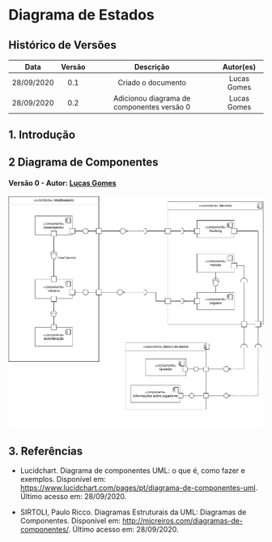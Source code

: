 # Diagrama de Estados

## Histórico de Versões

|   Data   | Versão |           Descrição           |             Autor(es)              |
|:--------:|:------:|:-----------------------------:|:----------------------------------:|
| 28/09/2020 | 0.1 | Criado o documento | Lucas Gomes |
| 28/09/2020 | 0.2 | Adicionou diagrama de componentes versão 0 | Lucas Gomes |

## 1. Introdução


## 2 Diagrama de Componentes

#### Versão 0 - Autor: [Lucas Gomes](https://github.com/lucasgomesgs0)
![DiagramaComponentes](../../img/diagramas/diagrama_de_componentes.jpg)


## 3. Referências
- Lucidchart. Diagrama de componentes UML: o que é, como fazer e exemplos. Disponível em: <https://www.lucidchart.com/pages/pt/diagrama-de-componentes-uml>. Último acesso em: 28/09/2020.

- SIRTOLI, Paulo Ricco. Diagramas Estruturais da UML: Diagramas de Componentes. Disponível em: <http://micreiros.com/diagramas-de-componentes/>. Último acesso em: 28/09/2020.
